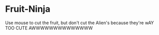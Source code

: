 # Fruit-Ninja
Use mouse to cut the fruit, but don't cut the Alien's because they're wAY TOO CUTE AWWWWWWWWWWWWWW
